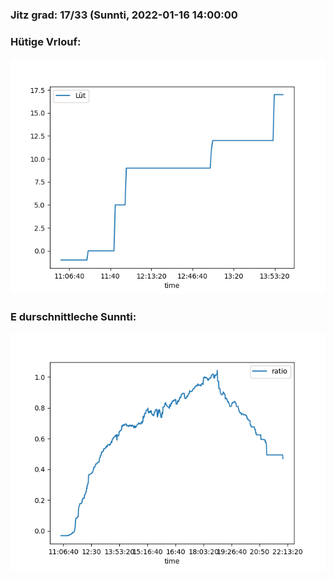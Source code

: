 ### Jitz grad: 17/33 (Sunnti, 2022-01-16 14:00:00

### Hütige Vrlouf:
![Graph](Today.png)

### E durschnittleche Sunnti:
![Graph](Sunnti.png)